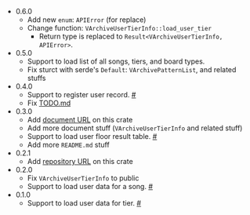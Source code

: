 * 0.6.0
  * Add new `enum`: `APIError` (for replace)
  * Change function: `VArchiveUserTierInfo::load_user_tier`
    * Return type is replaced to `Result<VArchiveUserTierInfo, APIError>`.
* 0.5.0
  * Support to load list of all songs, tiers, and board types.
  * Fix sturct with serde's `Default`:  `VArchivePatternList`, and related stuffs
* 0.4.0
  * Support to register user record. [#](https://github.com/djmax-in/openapi/wiki/%EA%B8%B0%EB%A1%9D-%EB%93%B1%EB%A1%9D-API)
  * Fix [TODO.md](./TODO.md)
* 0.3.0
  * Add [document URL](https://docs.rs/v_archive_rs) on this crate
  * Add more document stuff (`VArchiveUserTierInfo` and related stuff)
  * Support to load user floor result table. [#](https://github.com/djmax-in/openapi/wiki/%EC%9C%A0%EC%A0%80-%EC%84%B1%EA%B3%BC%ED%91%9C-%EC%A1%B0%ED%9A%8C-API)
  * Add more `README.md` stuff
* 0.2.1
  * Add [repository URL](https://github.com/NangmanGureum/v_archive_rs) on this crate
* 0.2.0
  * Fix `VArchiveUserTierInfo` to public
  * Support to load user data for a song. [#](https://github.com/djmax-in/openapi/wiki/%EC%9C%A0%EC%A0%80-%EA%B3%A1%EB%B3%84-%EA%B8%B0%EB%A1%9D-%EC%A1%B0%ED%9A%8C-API)
* 0.1.0
  * Support to load user data for tier. [#](https://github.com/djmax-in/openapi/wiki/%EC%9C%A0%EC%A0%80-%ED%8B%B0%EC%96%B4-%EC%A1%B0%ED%9A%8C-API)
